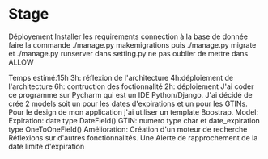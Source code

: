 # Stage
Déployement
Installer les requirements
connection à la base de donnée
faire la commande ./manage.py makemigrations
puis ./manage.py migrate
et ./manage.py runserver
dans setting.py ne pas oublier de mettre dans ALLOW

Temps estimé:15h
3h: réflexion de l'architecture
4h:déploiement de l'architecture
6h: contruction des foctionnalité
2h: déploiement
J'ai coder ce programme sur Pycharm qui est un IDE Python/Django. J'ai décidé de crée 2 models soit un pour les dates d'expirations et un pour les GTINs. Pour le design de mon application j'ai utiliser un template Boostrap.
Model:
Expiration: date type DateField()
GTIN: numero type char et date_expiration type OneToOneField()
Amélioration:
Création d'un moteur de recherche
Réflexions sur d'autres fonctionnalités.
Une Alerte de rapprochement de la date limite d'expiration
